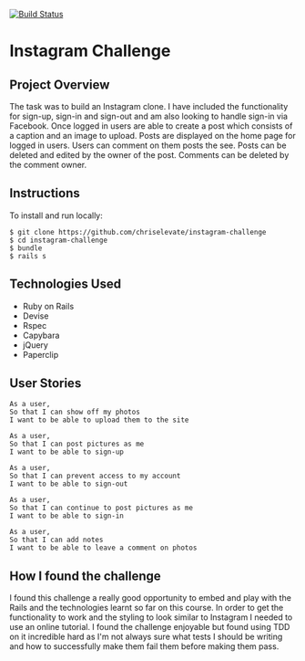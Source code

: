 [![Build Status](https://travis-ci.org/chriscoates/instagram-challenge.svg?branch=master)](https://travis-ci.org/chriscoates/instagram-challenge)

Instagram Challenge
===================

Project Overview
----------------
The task was to build an Instagram clone. I have included the functionality for sign-up, sign-in and sign-out and am also looking to handle sign-in via Facebook. Once logged in users are able to create a post which consists of a caption and an image to upload. Posts are displayed on the home page for logged in users. Users can comment on them posts the see. Posts can be deleted and edited by the owner of the post. Comments can be deleted by the comment owner.

Instructions
-------
To install and run locally:
```
$ git clone https://github.com/chriselevate/instagram-challenge
$ cd instagram-challenge
$ bundle
$ rails s
```

Technologies Used
-----------------
- Ruby on Rails
- Devise
- Rspec
- Capybara
- jQuery
- Paperclip

User Stories
------------
```
As a user,
So that I can show off my photos
I want to be able to upload them to the site
```

```
As a user,
So that I can post pictures as me
I want to be able to sign-up
```

```
As a user,
So that I can prevent access to my account
I want to be able to sign-out
```

```
As a user,
So that I can continue to post pictures as me
I want to be able to sign-in
```

```
As a user,
So that I can add notes
I want to be able to leave a comment on photos
```

How I found the challenge
------------
I found this challenge a really good opportunity to embed and play with the Rails and the technologies learnt so far on this course. In order to get the functionality to work and the styling to look similar to Instagram I needed to use an online tutorial. I found the challenge enjoyable but found using TDD on it incredible hard as I'm not always sure what tests I should be writing and how to successfully make them fail them before making them pass.
